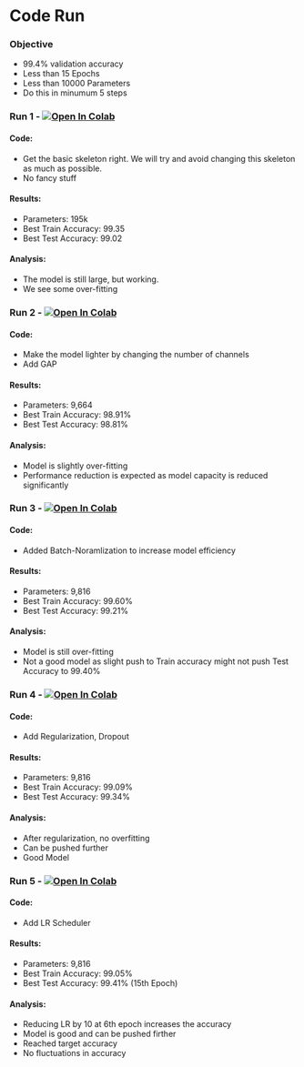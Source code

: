 
# Code Run

###	Objective
-	99.4% validation accuracy
- Less than 15 Epochs
-	Less than 10000 Parameters
- Do this in minumum 5 steps

### Run 1 - [![Open In Colab](https://colab.research.google.com/assets/colab-badge.svg)](https://colab.research.google.com/github/anuragal/deep-learning/blob/master/S5/run1.ipynb)

#### Code:
- Get the basic skeleton right. We will try and avoid changing this skeleton as much as possible. 
- No fancy stuff
#### Results:
- Parameters: 195k
- Best Train Accuracy: 99.35
- Best Test Accuracy: 99.02
#### Analysis:
- The model is still large, but working. 
- We see some over-fitting

### Run 2 - [![Open In Colab](https://colab.research.google.com/assets/colab-badge.svg)](https://colab.research.google.com/github/anuragal/deep-learning/blob/master/S5/run2.ipynb)

#### Code:
- Make the model lighter by changing the number of channels
- Add GAP
#### Results:
- Parameters: 9,664
- Best Train Accuracy: 98.91%
- Best Test Accuracy: 98.81%
#### Analysis:
- Model is slightly over-fitting
- Performance reduction is expected as model capacity is reduced significantly 

### Run 3 - [![Open In Colab](https://colab.research.google.com/assets/colab-badge.svg)](https://colab.research.google.com/github/anuragal/deep-learning/blob/master/S5/run3.ipynb)

#### Code:
- Added Batch-Noramlization to increase model efficiency
#### Results:
- Parameters: 9,816
- Best Train Accuracy: 99.60%
- Best Test Accuracy: 99.21%
#### Analysis:
- Model is still over-fitting
- Not a good model as slight push to Train accuracy might not push Test Accuracy to 99.40%

### Run 4 - [![Open In Colab](https://colab.research.google.com/assets/colab-badge.svg)](https://colab.research.google.com/github/anuragal/deep-learning/blob/master/S5/run4.ipynb)

#### Code:
- Add Regularization, Dropout
#### Results:
- Parameters: 9,816
- Best Train Accuracy: 99.09%
- Best Test Accuracy: 99.34%
#### Analysis:
- After regularization, no overfitting
- Can be pushed further
- Good Model

### Run 5 - [![Open In Colab](https://colab.research.google.com/assets/colab-badge.svg)](https://colab.research.google.com/github/anuragal/deep-learning/blob/master/S5/run5.ipynb)

#### Code:
- Add LR Scheduler
#### Results:
- Parameters: 9,816
- Best Train Accuracy: 99.05%
- Best Test Accuracy: 99.41% (15th Epoch)
#### Analysis:
- Reducing LR by 10 at 6th epoch increases the accuracy
- Model is good and can be pushed firther
- Reached target accuracy
- No fluctuations in accuracy 
